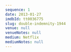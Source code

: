 ```yaml
---
sequence: 1
date: 2013-01-27
imdbId: tt0036775
slug: double-indemnity-1944
venue: null
venueNotes: null
medium: Netflix
mediumNotes: null
---
```


